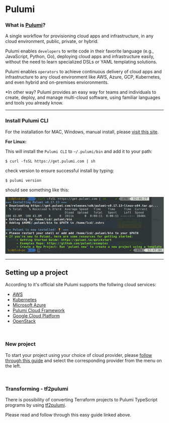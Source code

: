 # Pulumi

### What is [Pulumi](https://www.pulumi.com/)?

A single workflow for provisioning cloud apps and infrastructure, in any cloud environment, public, private, or hybrid.

Pulumi enables `developers` to write code in their favorite language (e.g., JavaScript, Python, Go), 
deploying cloud apps and infrastructure easily, without the need to learn specialized DSLs or YAML templating solutions.

Pulumi enables `operators` to achieve continuous delivery of cloud apps and infrastructure to any cloud environment like
AWS, Azure, GCP, Kubernetes, and even hybrid and on-premises envioronments.

*In other way?
Pulumi provides an easy way for teams and individuals to create, deploy, and manage multi-cloud software, 
using familiar languages and tools you already know.

---

### Install Pulumi CLI

For the installation for MAC, Windows, manual install, please [visit this site](https://pulumi.io/quickstart/install.html). 

**For Linux:**

This will install the `Pulumi CLI` to `~/.pulumi/bin` and add it to your path:

```
$ curl -fsSL https://get.pulumi.com | sh
```

check version to ensure successful install by typing:

```
$ pulumi version
```

should see something like this:

<img src="assets/pulumi-install.png">

---

## Setting up a project

According to it's official site Pulumi supports the follwing cloud services:
 * [AWS](https://aws.amazon.com/)
 * [Kubernetes](https://kubernetes.io/)
 * [Microsoft Azure](https://azure.microsoft.com/)
 * [Pulumi Cloud Framework](https://pulumi.io/quickstart/cloudfx/)
 * [Google Cloud Platform](https://cloud.google.com/)
 * [OpenStack](https://www.openstack.org/)
 
 <br>

### New project

To start your project using your choice of cloud provider, please [follow through this guide](https://pulumi.io/quickstart/) and select the corresponding provider from the menu on the left.

<br>

### Transforming - tf2pulumi

There is possibility of converting Terraform projects to Pulumi TypeScript programs by using [tf2pulumi](https://github.com/pulumi/tf2pulumi).

Please read and follow through this easy guide linked above.

